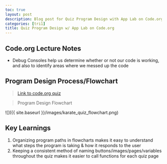 ```yaml
---
toc: true
layout: post
description: Blog post for Quiz Program Design with App Lab on Code.org.
categories: [tri1]
title: Quiz Program Design w/ App Lab on Code.org
---
```


## Code.org Lecture Notes
- Debug Consoles help us determine whether or not our code is working, and also to identify areas where we messed up the code

## Program Design Process/Flowchart
> [Link to code.org quiz](https://studio.code.org/projects/applab/Wcuzi8_r3OZkWS8yQofeDKU96ED8wRcNI7nszZP3lwg)

> Program Design Flowchart

![]({{ site.baseurl }}/images/karate_quiz_flowchart.png)

## Key Learnings

1. Organizing program paths in flowcharts makes it easy to understand what steps the program is taking & how it responds to the user
2. Keeping a consistent method of naming buttons/images/pages/variables throughout the quiz makes it easier to call functions for each quiz page